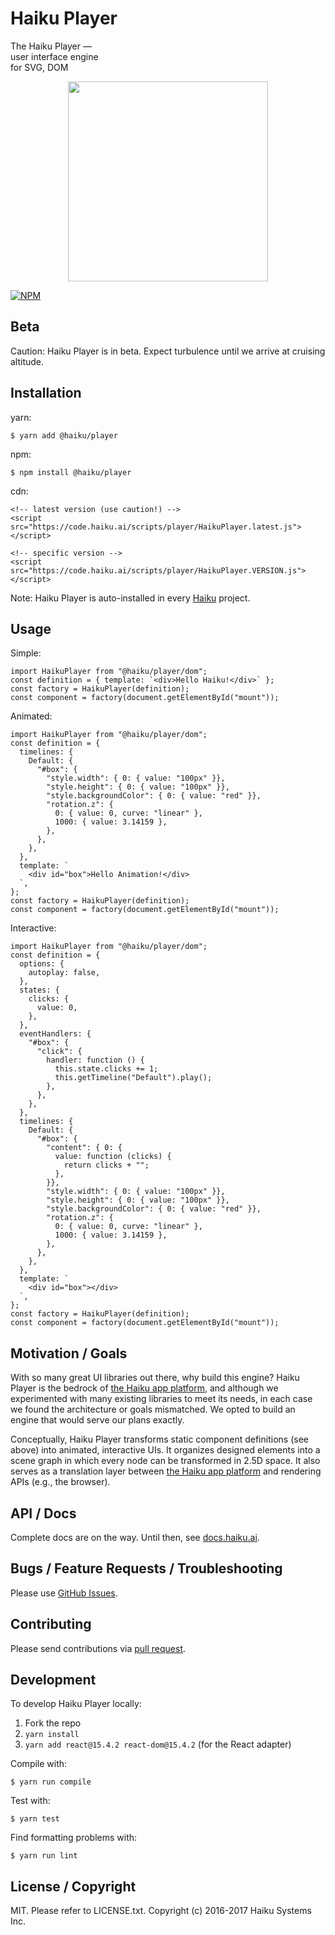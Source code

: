 # Haiku Player

The Haiku Player &mdash;  
user interface engine  
for SVG, DOM  


<p align="center">
  <img width="320" src="https://github.com/HaikuTeam/player/blob/master/haiku.png">
</p>


[![NPM](https://nodei.co/npm/@haiku/player.png)](https://nodei.co/npm/@haiku/player/)

## Beta

Caution: Haiku Player is in beta. Expect turbulence until we arrive at cruising altitude.

## Installation

yarn:

    $ yarn add @haiku/player

npm:

    $ npm install @haiku/player

cdn:

    <!-- latest version (use caution!) -->
    <script src="https://code.haiku.ai/scripts/player/HaikuPlayer.latest.js"></script>

    <!-- specific version -->
    <script src="https://code.haiku.ai/scripts/player/HaikuPlayer.VERSION.js"></script>

Note: Haiku Player is auto-installed in every [Haiku](https://haiku.ai) project.

## Usage

Simple:

    import HaikuPlayer from "@haiku/player/dom";
    const definition = { template: `<div>Hello Haiku!</div>` };
    const factory = HaikuPlayer(definition);
    const component = factory(document.getElementById("mount"));

Animated:

    import HaikuPlayer from "@haiku/player/dom";
    const definition = {
      timelines: {
        Default: {
          "#box": {
            "style.width": { 0: { value: "100px" }},
            "style.height": { 0: { value: "100px" }},
            "style.backgroundColor": { 0: { value: "red" }},
            "rotation.z": {
              0: { value: 0, curve: "linear" },
              1000: { value: 3.14159 },
            },
          },
        },
      },
      template: `
        <div id="box">Hello Animation!</div>
      `,
    };
    const factory = HaikuPlayer(definition);
    const component = factory(document.getElementById("mount"));

Interactive:

    import HaikuPlayer from "@haiku/player/dom";
    const definition = {
      options: {
        autoplay: false,
      },
      states: {
        clicks: {
          value: 0,
        },
      },
      eventHandlers: {
        "#box": {
          "click": {
            handler: function () {
              this.state.clicks += 1;
              this.getTimeline("Default").play();
            },
          },
        },
      },
      timelines: {
        Default: {
          "#box": {
            "content": { 0: { 
              value: function (clicks) {
                return clicks + "";
              },
            }},
            "style.width": { 0: { value: "100px" }},
            "style.height": { 0: { value: "100px" }},
            "style.backgroundColor": { 0: { value: "red" }},
            "rotation.z": {
              0: { value: 0, curve: "linear" },
              1000: { value: 3.14159 },
            },
          },
        },
      },
      template: `
        <div id="box"></div>
      `,
    };
    const factory = HaikuPlayer(definition);
    const component = factory(document.getElementById("mount"));

## Motivation / Goals

With so many great UI libraries out there, why build this engine? Haiku Player is the bedrock of [the Haiku app platform](https://haiku.ai), and although we experimented with many existing libraries to meet its needs, in each case we found the architecture or goals mismatched. We opted to build an engine that would serve our plans exactly.

Conceptually, Haiku Player transforms static component definitions (see above) into animated, interactive UIs. It organizes designed elements into a scene graph in which every node can be transformed in 2.5D space. It also serves as a translation layer between [the Haiku app platform](https://haiku.ai) and rendering APIs (e.g., the browser).

## API / Docs

Complete docs are on the way. Until then, see [docs.haiku.ai](https://docs.haiku.ai).

## Bugs / Feature Requests / Troubleshooting

Please use [GitHub Issues](https://github.com/HaikuTeam/player/issues).

## Contributing

Please send contributions via [pull request](https://github.com/HaikuTeam/player/pulls).

## Development

To develop Haiku Player locally:

1. Fork the repo
2. `yarn install`
3. `yarn add react@15.4.2 react-dom@15.4.2` (for the React adapter)

Compile with:

    $ yarn run compile

Test with:

    $ yarn test

Find formatting problems with:

    $ yarn run lint

## License / Copyright

MIT. Please refer to LICENSE.txt. Copyright (c) 2016-2017 Haiku Systems Inc.
